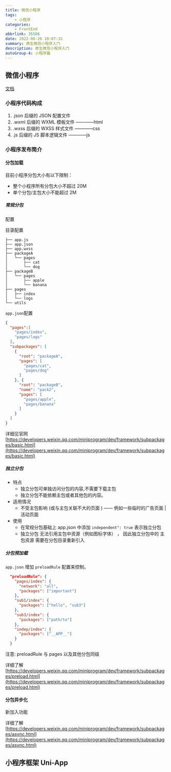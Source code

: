 ```yaml
---
title: 微信小程序
tags: 
    - 小程序
categories: 
    - FrontEnd
abbrlink: 35506
date: 2022-06-26 10:07:32
summary: 原生微信小程序入门
description: 原生微信小程序入门
autoGroup-4: 小程序篇
---
```


## 微信小程序

[文档](https://developers.weixin.qq.com/miniprogram/dev/framework/quickstart/code.html#JSON-%E9%85%8D%E7%BD%AE)

### 小程序代码构成

1.    .json 后缀的 JSON 配置文件
2.    .wxml 后缀的 WXML 模板文件   ————html
3.    .wxss 后缀的 WXSS 样式文件   ————css
4.    .js 后缀的 JS 脚本逻辑文件       ————js



### 小程序发布简介

#### 分包加载

目前小程序分包大小有以下限制：

- 整个小程序所有分包大小不超过 20M
- 单个分包/主包大小不能超过 2M

##### 常规分包

配置

目录配置 

```text
├── app.js
├── app.json
├── app.wxss
├── packageA
│   └── pages
│       ├── cat
│       └── dog
├── packageB
│   └── pages
│       ├── apple
│       └── banana
├── pages
│   ├── index
│   └── logs
└── utils
```

`app.json`配置

```json
{
  "pages":[
    "pages/index",
    "pages/logs"
  ],
  "subpackages": [
    {
      "root": "packageA",
      "pages": [
        "pages/cat",
        "pages/dog"
      ]
    }, {
      "root": "packageB",
      "name": "pack2",
      "pages": [
        "pages/apple",
        "pages/banana"
      ]
    }
  ]
}

```

详细见官网 [https://developers.weixin.qq.com/miniprogram/dev/framework/subpackages/basic.html](https://developers.weixin.qq.com/miniprogram/dev/framework/subpackages/basic.html)



##### 独立分包

- 特点
  - 独立分包可单独访问分包的内容,不需要下载主包
  - 独立分包不能依赖主包或者其他包的内容。
- 适用情况
  - 不受主包影响 (或与主包关联不大的页面 ) —— 例如一些临时的广告页面 | 活动页面
- 使用
  - 在常规分包基础上  app.json 中添加  `independent": true` 表示独立分包
  - 独立分包 无法引用主包中资源（例如图标字体） ， 因此独立分包中的 主包资源 需要在分包目录重新引入



##### 分包预加载

`app.json` 增加 `preloadRule` 配置来控制。

```json
  "preloadRule": {
    "pages/index": {
      "network": "all",
      "packages": ["important"]
    },
    "sub1/index": {
      "packages": ["hello", "sub3"]
    },
    "sub3/index": {
      "packages": ["path/to"]
    },
    "indep/index": {
      "packages": ["__APP__"]
    }
  }
```

注意: preloadRule 与 pages 以及其他分包同级

详细了解 [https://developers.weixin.qq.com/miniprogram/dev/framework/subpackages/preload.html](https://developers.weixin.qq.com/miniprogram/dev/framework/subpackages/preload.html)

#### 分包异步化

新加入功能

详细了解 [https://developers.weixin.qq.com/miniprogram/dev/framework/subpackages/async.html](https://developers.weixin.qq.com/miniprogram/dev/framework/subpackages/async.html)



## 小程序框架 Uni-App


